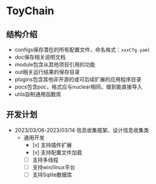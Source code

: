 # ToyChain

## 结构介绍
- configs保存潜在的所有配置文件，命名格式：``xxxCfg.yaml``
- doc保存相关说明文档
- module包含从其他项目引用的功能
- out相关运行结果的保存目录
- plugins包含其他非开源的或可后续扩展的应用程序目录
- pocs包含poc，格式应与nuclear相同，做到能直接导入
- utils自制通用函数库


## 开发计划
- 2023/03/06-2023/03/14 信息收集框架、设计信息收集类
    - 通用开发
        - [v] 支持插件扩展
        - [v] 支持配置文件加载
        - [ ] 支持多线程
        - [ ] 支持win/linux平台
        - [ ] 支持Sqlite数据库
